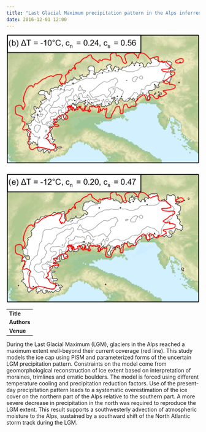 ```yaml
---
title: "Last Glacial Maximum precipitation pattern in the Alps inferred from glacier modelling"
date: 2016-12-01 12:00
---
```


![](/img/applications/beckeretal2016.png)


||
|-
| **Title** | [Last Glacial Maximum precipitation pattern in the Alps inferred from glacier modelling](http://www.geogr-helv.net/71/173/2016/) |
| **Authors** | [P. Becker](http://www.vaw.ethz.ch/en/people/person-detail.html?persid=190326) and others |
| **Venue** |  [Geographica Helvetica](http://www.geographica-helvetica.net/index.html)  |

During the Last Glacial Maximum (LGM), glaciers in the Alps reached a maximum extent well-beyond their current coverage (red line). This study models the ice cap using PISM and parameterized forms of the uncertain LGM precipitation pattern. Constraints on the model come from geomorphological reconstruction of ice extent based on interpretation of moraines, trimlines and erratic boulders. The model is forced using different temperature cooling and precipitation reduction factors. Use of the present-day precipitation pattern leads to a systematic overestimation of the ice cover on the northern part of the Alps relative to the southern part. A more severe decrease in precipitation in the north was required to reproduce the LGM extent. This result supports a southwesterly advection of atmospheric moisture to the Alps, sustained by a southward shift of the North Atlantic storm track during the LGM.

